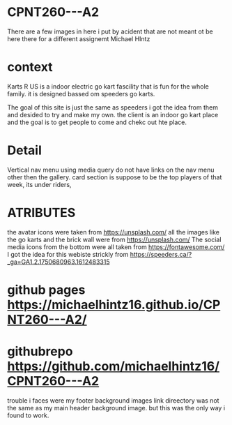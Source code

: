 # CPNT260---A2
There are a few images in here i put by acident that are not meant ot be here there for a different assignemt
Michael HIntz 


# context 
Karts R US is a indoor electric go kart fascility that is fun for the whole family. 
it is designed bassed om speeders go karts.

The goal of this site is just the same as speeders i got the idea from them and desided to try and make my own. 
the client is an indoor go kart place and the goal is to get people to come and chekc out hte place. 


# Detail 
Vertical nav menu using media query
do not have links on the nav menu other then the gallery.
card section is suppose to be the top players of that week, its under riders, 



# ATRIBUTES 
the avatar icons were taken from https://unsplash.com/
all the images like the go karts and the brick wall were from https://unsplash.com/
The social media icons from the bottom were all taken from https://fontawesome.com/
I got the idea for this webiste strickly from https://speeders.ca/?_ga=GA1.2.1750680963.1612483315

# github pages https://michaelhintz16.github.io/CPNT260---A2/


# githubrepo https://github.com/michaelhintz16/CPNT260---A2



trouble i faces were my footer background images link direectory was not the same as my main header background image. but this was the only way i found to work. 



